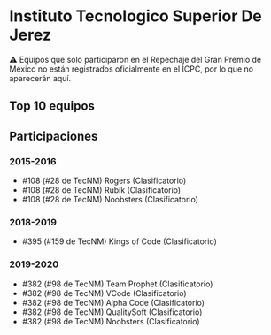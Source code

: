 # Instituto Tecnologico Superior De Jerez

:warning: Equipos que solo participaron en el Repechaje del Gran Premio de México no están registrados oficialmente en el ICPC, por lo que no aparecerán aquí.

## Top 10 equipos


## Participaciones

### 2015-2016

- #108 (#28 de TecNM) Rogers (Clasificatorio)
- #108 (#28 de TecNM) Rubik (Clasificatorio)
- #108 (#28 de TecNM) Noobsters (Clasificatorio)

### 2018-2019

- #395 (#159 de TecNM) Kings of Code (Clasificatorio)

### 2019-2020

- #382 (#98 de TecNM) Team Prophet (Clasificatorio)
- #382 (#98 de TecNM) VCode (Clasificatorio)
- #382 (#98 de TecNM) Alpha Code (Clasificatorio)
- #382 (#98 de TecNM) QualitySoft (Clasificatorio)
- #382 (#98 de TecNM) Noobsters (Clasificatorio)



